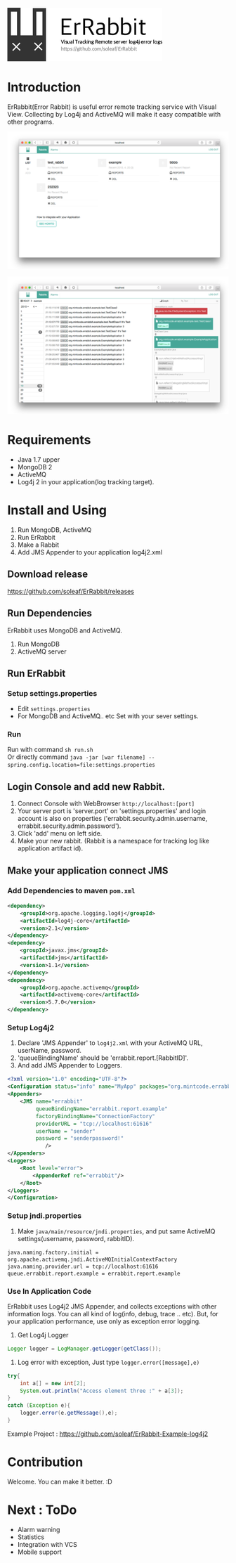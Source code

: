 ![ErRabbit](graphics/logo.png "logo")

# Introduction

ErRabbit(Error Rabbit) is useful error remote tracking service with Visual View.
Collecting by Log4j and ActiveMQ will make it easy compatible with other programs.
 
![ScreenShot](graphics/screenshot1.png)

![ScreenShot](graphics/screenshot2.png)

# Requirements 

* Java 1.7 upper
* MongoDB 2
* ActiveMQ
* Log4j 2 in your application(log tracking target).

# Install and Using

1. Run MongoDB, ActiveMQ
1. Run ErRabbit
1. Make a Rabbit
1. Add JMS Appender to your application log4j2.xml

## Download release

https://github.com/soleaf/ErRabbit/releases

## Run Dependencies

ErRabbit uses MongoDB and ActiveMQ.

1. Run MongoDB
1. ActiveMQ server

## Run ErRabbit

### Setup settings.properties

- Edit `settings.properties`
- For MongoDB and ActiveMQ.. etc Set with your sever settings.

### Run

Run with command `sh run.sh` <br/>
Or directly command `java -jar [war filename] --spring.config.location=file:settings.properties`

## Login Console and add new Rabbit.

1. Connect Console with WebBrowser
    `http://localhost:[port]`
1. Your server port is 'server.port' on 'settings.properties' and login account is also on properties ('errabbit.security.admin.username, errabbit.security.admin.password').
1. Click 'add' menu on left side.
1. Make your new rabbit. (Rabbit is a namespace for tracking log like application artifact id).

## Make your application connect JMS

### Add Dependencies to maven `pom.xml`

```xml
<dependency>
    <groupId>org.apache.logging.log4j</groupId>
    <artifactId>log4j-core</artifactId>
    <version>2.1</version>
</dependency>
<dependency>
    <groupId>javax.jms</groupId>
    <artifactId>jms</artifactId>
    <version>1.1</version>
</dependency>
<dependency>
    <groupId>org.apache.activemq</groupId>
    <artifactId>activemq-core</artifactId>
    <version>5.7.0</version>
</dependency>
```

### Setup Log4j2

1. Declare 'JMS Appender' to `log4j2.xml` with your ActiveMQ URL, userName, password.
1. 'queueBindingName' should be 'errabbit.report.[RabbitID]'.
1. And add JMS Appender to Loggers.


```xml
<?xml version="1.0" encoding="UTF-8"?>
<Configuration status="info" name="MyApp" packages="org.mintcode.errabbit.example">
<Appenders>
    <JMS name="errabbit"
         queueBindingName="errabbit.report.example"
         factoryBindingName="ConnectionFactory"
         providerURL = "tcp://localhost:61616"
         userName = "sender"
         password = "senderpassword!"
            />
</Appenders>
<Loggers>
    <Root level="error">
        <AppenderRef ref="errabbit"/>
    </Root>
</Loggers>
</Configuration>
```

### Setup jndi.properties

1. Make `java/main/resource/jndi.properties`, and put same ActiveMQ settings(username, password, rabbitID).

```
java.naming.factory.initial = org.apache.activemq.jndi.ActiveMQInitialContextFactory
java.naming.provider.url = tcp://localhost:61616
queue.errabbit.report.example = errabbit.report.example
```

### Use In Application Code

ErRabbit uses Log4j2 JMS Appender, and collects exceptions with other information logs.
You can all kind of log(info, debug, trace .. etc). But, for your application performance,
use only as exception error logging.

1. Get Log4j Logger
 
```java
Logger logger = LogManager.getLogger(getClass());
```

1. Log error with exception, Just type `logger.error([message],e)`

```java
try{
    int a[] = new int[2];
    System.out.println("Access element three :" + a[3]);
}
catch (Exception e){
    logger.error(e.getMessage(),e);
}
```

Example Project : https://github.com/soleaf/ErRabbit-Example-log4j2

# Contribution

Welcome. You can make it better. :D

# Next : ToDo

* Alarm warning
* Statistics
* Integration with VCS
* Mobile support